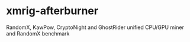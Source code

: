# xmrig-afterburner
RandomX, KawPow, CryptoNight and GhostRider unified CPU/GPU miner and RandomX benchmark
